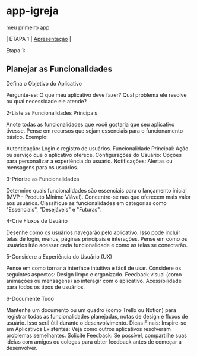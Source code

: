 # app-igreja
meu primeiro app

| ETAPA 1         | [Apresentação]() |



Etapa 1: 
## Planejar as Funcionalidades
Defina o Objetivo do Aplicativo

Pergunte-se: O que meu aplicativo deve fazer? Qual problema ele resolve ou qual necessidade ele atende?

2-Liste as Funcionalidades Principais

Anote todas as funcionalidades que você gostaria que seu aplicativo tivesse. Pense em recursos que sejam essenciais para o funcionamento básico.
Exemplo:

Autenticação: Login e registro de usuários.
Funcionalidade Principal: Ação ou serviço que o aplicativo oferece.
Configurações do Usuário: Opções para personalizar a experiência do usuário.
Notificações: Alertas ou mensagens para os usuários.

3-Priorize as Funcionalidades

Determine quais funcionalidades são essenciais para o lançamento inicial (MVP - Produto Mínimo Viável). Concentre-se nas que oferecem mais valor aos usuários.
Classifique as funcionalidades em categorias como "Essenciais", "Desejáveis" e "Futuras".

4-Crie Fluxos de Usuário

Desenhe como os usuários navegarão pelo aplicativo. Isso pode incluir telas de login, menus, páginas principais e interações.
Pense em como os usuários irão acessar cada funcionalidade e como as telas se conectarão.

5-Considere a Experiência do Usuário (UX)

Pense em como tornar a interface intuitiva e fácil de usar. Considere os seguintes aspectos:
Design limpo e organizado.
Feedback visual (como animações ou mensagens) ao interagir com o aplicativo.
Acessibilidade para todos os tipos de usuários.

6-Documente Tudo

Mantenha um documento ou um quadro (como Trello ou Notion) para registrar todas as funcionalidades planejadas, notas de design e fluxos de usuário. Isso será útil durante o desenvolvimento.
Dicas Finais:
Inspire-se em Aplicativos Existentes: Veja como outros aplicativos resolveram problemas semelhantes.
Solicite Feedback: Se possível, compartilhe suas ideias com amigos ou colegas para obter feedback antes de começar a desenvolver.
